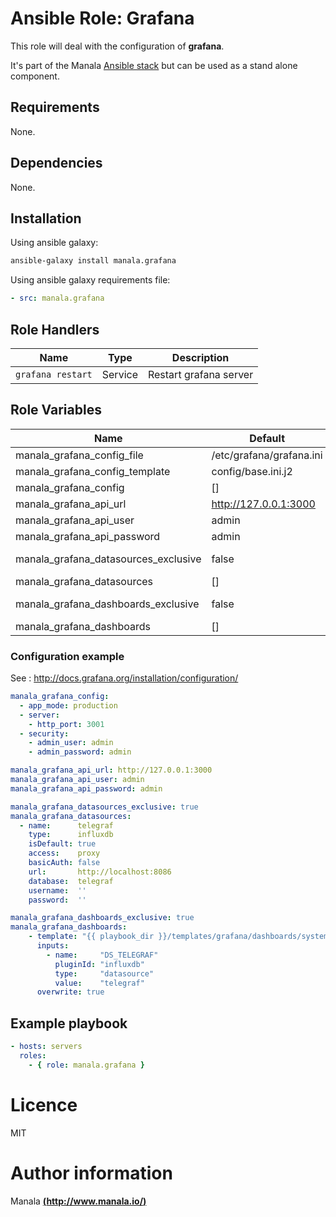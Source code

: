 # Ansible Role: Grafana

This role will deal with the configuration of __grafana__.

It's part of the Manala <a href="http://www.manala.io" target="_blank">Ansible stack</a> but can be used as a stand alone component.


## Requirements

None.

## Dependencies

None.

## Installation

Using ansible galaxy:

```bash
ansible-galaxy install manala.grafana
```

Using ansible galaxy requirements file:

```yaml
- src: manala.grafana
```

## Role Handlers

| Name              | Type    | Description            |
| ----------------- | ------- | ---------------------- |
| `grafana restart` | Service | Restart grafana server |

## Role Variables

| Name                                 | Default                  | Type   | Description |
| ------------------------------------ | ------------------------ | ------ | ----------- |
| manala_grafana_config_file           | /etc/grafana/grafana.ini | string |             |
| manala_grafana_config_template       | config/base.ini.j2       | string |             |
| manala_grafana_config                | []                       | Array  |             |
| manala_grafana_api_url               | http://127.0.0.1:3000    | string |             |
| manala_grafana_api_user              | admin                    | string |             |
| manala_grafana_api_password          | admin                    | string |             |
| manala_grafana_datasources_exclusive | false                    | bool   | Remove old datasources |
| manala_grafana_datasources           | []                       | Array  |             |
| manala_grafana_dashboards_exclusive  | false                    | bool   | Remove old dashboards |
| manala_grafana_dashboards            | []                       | Array  |             |

### Configuration example

See : http://docs.grafana.org/installation/configuration/

```yaml
manala_grafana_config:
  - app_mode: production
  - server:
    - http_port: 3001
  - security:
    - admin_user: admin
    - admin_password: admin

manala_grafana_api_url: http://127.0.0.1:3000
manala_grafana_api_user: admin
manala_grafana_api_password: admin

manala_grafana_datasources_exclusive: true
manala_grafana_datasources:
  - name:      telegraf
    type:      influxdb
    isDefault: true
    access:    proxy
    basicAuth: false
    url:       http://localhost:8086
    database:  telegraf
    username:  ''
    password:  ''

manala_grafana_dashboards_exclusive: true
manala_grafana_dashboards:
    - template: "{{ playbook_dir }}/templates/grafana/dashboards/system.json"
      inputs:
        - name:     "DS_TELEGRAF"
          pluginId: "influxdb"
          type:     "datasource"
          value:    "telegraf"
      overwrite: true
```

## Example playbook

```yaml
- hosts: servers
  roles:
    - { role: manala.grafana }
```

# Licence

MIT

# Author information

Manala [**(http://www.manala.io/)**](http://www.manala.io)
